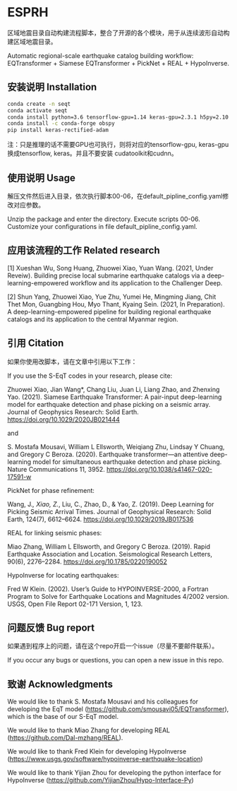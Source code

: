 # ESPRH
区域地震目录自动构建流程脚本，整合了开源的各个模块，用于从连续波形自动构建区域地震目录。

Automatic regional-scale earthquake catalog building workflow: EQTransformer + Siamese EQTransformer + PickNet + REAL + HypoInverse.

## 安装说明 Installation
```Bash
conda create -n seqt
conda activate seqt
conda install python=3.6 tensorflow-gpu=1.14 keras-gpu=2.3.1 h5py=2.10 matplotlib=3.2 pyyaml cudatoolkit cudnn pandas tqdm pyproj jupyter notebook basemap
conda install -c conda-forge obspy
pip install keras-rectified-adam
```
注：只是推理的话不需要GPU也可执行，则将对应的tensorflow-gpu, keras-gpu换成tensorflow, keras。并且不要安装 cudatoolkit和cudnn。

## 使用说明 Usage
解压文件然后进入目录，依次执行脚本00-06，在default_pipline_config.yaml修改对应参数。

Unzip the package and enter the directory. Execute scripts 00-06. Customize your configurations in file default_pipline_config.yaml.

## 应用该流程的工作 Related research
[1] Xueshan Wu, Song Huang, Zhuowei Xiao, Yuan Wang. (2021, Under Reveiw). Building precise local submarine earthquake catalogs via a deep-learning-empowered workflow and its application to the Challenger Deep.

[2] Shun Yang, Zhuowei Xiao, Yue Zhu, Yumei He, Mingming Jiang, Chit Thet Mon, Guangbing Hou, Myo Thant, Kyaing Sein. (2021, In Preparation). A deep-learning-empowered pipeline for building regional earthquake catalogs and its application to the central Myanmar region.

## 引用 Citation
如果你使用改脚本，请在文章中引用以下工作：

If you use the S-EqT codes in your research, please cite:

Zhuowei Xiao, Jian Wang*, Chang Liu, Juan Li, Liang Zhao, and Zhenxing Yao. (2021). Siamese Earthquake Transformer: A pair-input deep-learning model for earthquake detection and phase picking on a seismic array. Journal of Geophysics Research: Solid Earth. https://doi.org/10.1029/2020JB021444

and

S. Mostafa Mousavi, William L Ellsworth, Weiqiang Zhu, Lindsay Y Chuang, and Gregory C Beroza. (2020). Earthquake transformer—an attentive deep-learning model for simultaneous earthquake detection and phase picking. Nature Communications 11, 3952. https://doi.org/10.1038/s41467-020-17591-w

PickNet for phase refinement:

Wang, J.*, Xiao, Z.*, Liu, C., Zhao, D., & Yao, Z. (2019). Deep Learning for Picking Seismic Arrival Times. Journal of Geophysical Research: Solid Earth, 124(7), 6612–6624. https://doi.org/10.1029/2019JB017536

REAL for linking seismic phases:

Miao Zhang, William L Ellsworth, and Gregory C Beroza. (2019). Rapid Earthquake Association and Location. Seismological Research Letters, 90(6), 2276–2284. https://doi.org/10.1785/0220190052

HypoInverse for locating earthquakes:

Fred W Klein. (2002). Userʼs Guide to HYPOINVERSE-2000, a Fortran Program to Solve for Earthquake Locations and Magnitudes 4/2002 version. USGS, Open File Report 02-171 Version, 1, 123.

## 问题反馈 Bug report
如果遇到程序上的问题，请在这个repo开启一个issue（尽量不要邮件联系）。

If you occur any bugs or questions, you can open a new issue in this repo. 

## 致谢 Acknowledgments
We would like to thank S. Mostafa Mousavi and his colleagues for developing the EqT model (https://github.com/smousavi05/EQTransformer), which is the base of our S-EqT model.

We would like to thank Miao Zhang for developing REAL (https://github.com/Dal-mzhang/REAL).

We would like to thank Fred Klein for developing HypoInverse (https://www.usgs.gov/software/hypoinverse-earthquake-location)

We would like to thank Yijian Zhou for developing the python interface for HypoInverse (https://github.com/YijianZhou/Hypo-Interface-Py)
